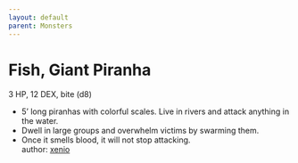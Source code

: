 ```yaml
---
layout: default
parent: Monsters 
--- 
```

# Fish, Giant Piranha
3 HP, 12 DEX, bite (d8)  
- 5’ long piranhas with colorful scales.   Live in rivers and attack anything in the water.  
- Dwell in large groups and overwhelm victims by swarming them.  
 - Once it smells blood, it will not stop attacking.   
author: [xenio](https://xenioinabottle.blogspot.com) 
